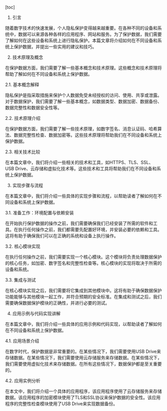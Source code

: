 
[toc]                    
                
                
1. 引言

随着数字技术的快速发展，个人隐私保护变得越来越重要。在各种不同的设备和系统中，数据可以来源各种各样的应用程序、网站和服务。为了保护数据，我们需要了解如何在这些设备和系统上进行隐私保护。本篇文章将介绍如何在不同设备和系统上保护数据，并提出一些实用的建议和技巧。

2. 技术原理及概念

在保护数据方面，我们需要了解一些基本概念和技术原理。这些概念和技术原理将帮助了解如何在不同设备和系统上保护数据。

2.1. 基本概念解释

隐私保护是指采取措施来保护个人数据免受未经授权的访问、使用、共享或泄露。对于数据保护，我们需要了解一些基本概念，如数据类型、数据加密、数据备份、数据完整性和数据安全性等。

2.2. 技术原理介绍

在保护数据方面，我们需要了解一些技术原理，如数字签名、消息认证码、哈希算法、数据完整性检查、数据加密等。这些技术原理将帮助我们在不同设备和系统上保护数据。

2.3. 相关技术比较

在本篇文章中，我们将介绍一些相关的技术和工具，如HTTPS、TLS、SSL、USB  Drive、云存储和虚拟化技术等。这些技术和工具将帮助我们在不同设备和系统上保护数据。

3. 实现步骤与流程

在本篇文章中，我们将介绍一些具体的实现步骤和流程，以帮助读者了解如何在不同设备和系统上保护数据。

3.1. 准备工作：环境配置与依赖安装

在开始执行保护数据的操作之前，我们需要确保我们已经安装了所需的软件和工具。在执行任何操作之前，我们都需要先配置好环境，并安装必要的依赖和工具。这将有助于确保我们可以在正确的系统和设备上执行操作。

3.2. 核心模块实现

在执行任何操作之前，我们需要实现一个核心模块。这个模块将负责处理数据保护的核心任务，如加密、数字签名和完整性检查等。核心模块的实现将取决于所需的设备和系统。

3.3. 集成与测试

在核心模块实现之后，我们需要将它集成到其他模块中。这将有助于确保数据保护功能能够与其他模块一起工作，并符合预期的安全标准。在集成和测试之后，我们需要确保数据保护模块的正确性，并进行必要的测试。

4. 应用示例与代码实现讲解

在本篇文章中，我们将介绍一些具体的应用示例和代码实现，以帮助读者了解如何在不同设备和系统上保护数据。

4.1. 应用场景介绍

在数字时代，保护数据是非常重要的。在某些情况下，我们需要使用USB  Drive来存储数据。在某些情况下，我们需要使用云存储服务来存储数据。在某些情况下，我们需要使用虚拟化技术来存储数据。在所有这些情况下，数据保护都是至关重要的。

4.2. 应用实例分析

在本文中，我们将介绍一个具体的应用程序，该应用程序使用了云存储服务来存储数据。该应用程序的加密模块使用了TLS和SSL协议来保护数据的安全性。该应用程序的完整性检查模块使用了USB  Drive来实现数据备份。

